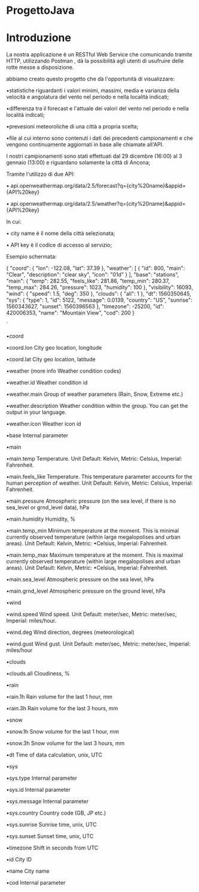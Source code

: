 # ProgettoJava

# Introduzione 
La nostra applicazione è un RESTful Web Service che comunicando tramite HTTP, utilizzando Postman , dà la possibilità agli utenti di usufruire delle rotte messe a disposizione.

abbiamo creato questo progetto che dà l'opportunità di visualizzare:  

 •statistiche riguardanti i valori minimi, massimi, media e varianza della velocità e angolatura del vento nel periodo e nella località indicati; 
 
 •differenza tra il forecast e l'attuale dei valori del vento nel periodo e nella località indicati;
 
 •prevesioni meteoroliche  di una città a propria scelta;
 
 •file al cui interno sono contenuti i dati dei precedenti campionamenti e che vengono continuamente aggiornati in base alle chiamate all'API.
 
I nostri campionamenti sono stati effettuati dal 29 dicembre (16:00) al  3 gennaio (13:00) e riguardano solamente la città di Ancona;

Tramite l'utilizzo di due API:
                          
• api.openweathermap.org/data/2.5/forecast?q={city%20name}&appid={API%20key}

• api.openweathermap.org/data/2.5/weather?q={city%20name}&appid={API%20key}

In cui:

• city name è il nome della città selezionata;

• API key è il codice di accesso al servizio;

Esempio schermata:

{
  "coord": {
    "lon": -122.08,
    "lat": 37.39
  },
  "weather": [
    {
      "id": 800,
      "main": "Clear",
      "description": "clear sky",
      "icon": "01d"
    }
  ],
  "base": "stations",
  "main": {
    "temp": 282.55,
    "feels_like": 281.86,
    "temp_min": 280.37,
    "temp_max": 284.26,
    "pressure": 1023,
    "humidity": 100
  },
  "visibility": 16093,
  "wind": {
    "speed": 1.5,
    "deg": 350
  },
  "clouds": {
    "all": 1
  },
  "dt": 1560350645,
  "sys": {
    "type": 1,
    "id": 5122,
    "message": 0.0139,
    "country": "US",
    "sunrise": 1560343627,
    "sunset": 1560396563
  },
  "timezone": -25200,
  "id": 420006353,
  "name": "Mountain View",
  "cod": 200
  }                         

`

•coord

  •coord.lon City geo location, longitude
  
  •coord.lat City geo location, latitude
  
•weather (more info Weather condition codes)

  •weather.id Weather condition id
  
  •weather.main Group of weather parameters (Rain, Snow, Extreme etc.)
  
  •weather.description Weather condition within the group. You can get the output in your language.
  
  •weather.icon Weather icon id
  
•base Internal parameter

 •main
 
 •main.temp Temperature. Unit Default: Kelvin, Metric: Celsius, Imperial: Fahrenheit.
 
  •main.feels_like Temperature. This temperature parameter accounts for the human perception of weather. Unit Default: Kelvin, Metric: Celsius, Imperial: Fahrenheit.
  
  •main.pressure Atmospheric pressure (on the sea level, if there is no sea_level or grnd_level data), hPa
  
  •main.humidity Humidity, %
  
  •main.temp_min Minimum temperature at the moment. This is minimal currently observed temperature (within large megalopolises and urban areas). Unit Default: Kelvin,            Metric: •Celsius, Imperial: Fahrenheit.
  
   •main.temp_max Maximum temperature at the moment. This is maximal currently observed temperature (within large megalopolises and urban areas). Unit Default: Kelvin,           Metric: •Celsius, Imperial: Fahrenheit.
   
   •main.sea_level Atmospheric pressure on the sea level, hPa
   
   •main.grnd_level Atmospheric pressure on the ground level, hPa
   
•wind

  •wind.speed Wind speed. Unit Default: meter/sec, Metric: meter/sec, Imperial: miles/hour.
  
  •wind.deg Wind direction, degrees (meteorological)
  
  •wind.gust Wind gust. Unit Default: meter/sec, Metric: meter/sec, Imperial: miles/hour
  
•clouds

  •clouds.all Cloudiness, %
  
•rain

  •rain.1h Rain volume for the last 1 hour, mm
  
  •rain.3h Rain volume for the last 3 hours, mm
  
•snow

  •snow.1h Snow volume for the last 1 hour, mm
  
  •snow.3h Snow volume for the last 3 hours, mm
  
•dt Time of data calculation, unix, UTC

•sys

 •sys.type Internal parameter
 
 •sys.id Internal parameter
 
 •sys.message Internal parameter
 
 •sys.country Country code (GB, JP etc.)
 
 •sys.sunrise Sunrise time, unix, UTC
 
 •sys.sunset Sunset time, unix, UTC
 
 •timezone Shift in seconds from UTC
 
 •id City ID
 
 •name City name
 
 •cod Internal parameter










